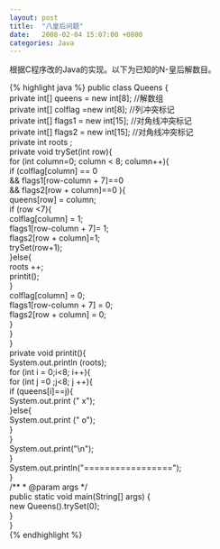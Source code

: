 ```yaml
---
layout: post
title:  "八皇后问题"
date:   2008-02-04 15:07:00 +0800
categories: Java
---
```


根据C程序改的Java的实现。以下为已知的N-皇后解数目。

{% highlight java %}
public class Queens {  
    private int[] queens = new int[8];  //解数组  
    private int[] colflag =new int[8];  //列冲突标记  
    private int[] flags1 = new int[15]; //对角线冲突标记  
    private int[] flags2 = new int[15]; //对角线冲突标记  
    private int roots ;  
    private void trySet(int row){  
        for (int column=0; column < 8; column++){  
            if (colflag[column] == 0   
                    && flags1[row-column + 7]==0   
                    && flags2[row + column]==0 ){  
                queens[row] = column;  
                if (row <7){  
                    colflag[column] = 1;  
                    flags1[row-column + 7]= 1;  
                    flags2[row + column]=1;  
                    trySet(row+1);  
                }else{  
                    roots ++;  
                    printit();  
                }  
                colflag[column] = 0;  
                flags1[row-column + 7] = 0;  
                flags2[row + column] = 0;  
            }  
        }  
    }  
    private void printit(){  
        System.out.println (roots);  
        for (int i = 0;i<8; i++){  
            for (int j =0 ;j<8; j ++){  
                if (queens[i]==j){  
                    System.out.print (" x");  
                }else{  
                    System.out.print (" o");  
                }  
            }  
            System.out.print("\n");  
        }  
        System.out.println("=================");  
    }  
    /** 
     * @param args 
     */  
    public static void main(String[] args) {  
        new Queens().trySet(0);       
    }  
}  
{% endhighlight %}